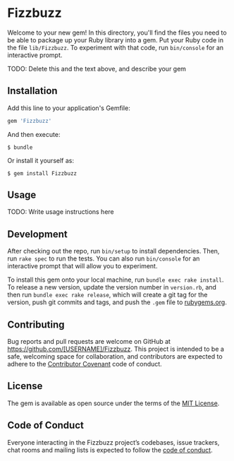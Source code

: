 # Fizzbuzz

Welcome to your new gem! In this directory, you'll find the files you need to be able to package up your Ruby library into a gem. Put your Ruby code in the file `lib/Fizzbuzz`. To experiment with that code, run `bin/console` for an interactive prompt.

TODO: Delete this and the text above, and describe your gem

## Installation

Add this line to your application's Gemfile:

```ruby
gem 'Fizzbuzz'
```

And then execute:

    $ bundle

Or install it yourself as:

    $ gem install Fizzbuzz

## Usage

TODO: Write usage instructions here

## Development

After checking out the repo, run `bin/setup` to install dependencies. Then, run `rake spec` to run the tests. You can also run `bin/console` for an interactive prompt that will allow you to experiment.

To install this gem onto your local machine, run `bundle exec rake install`. To release a new version, update the version number in `version.rb`, and then run `bundle exec rake release`, which will create a git tag for the version, push git commits and tags, and push the `.gem` file to [rubygems.org](https://rubygems.org).

## Contributing

Bug reports and pull requests are welcome on GitHub at https://github.com/[USERNAME]/Fizzbuzz. This project is intended to be a safe, welcoming space for collaboration, and contributors are expected to adhere to the [Contributor Covenant](http://contributor-covenant.org) code of conduct.

## License

The gem is available as open source under the terms of the [MIT License](https://opensource.org/licenses/MIT).

## Code of Conduct

Everyone interacting in the Fizzbuzz project’s codebases, issue trackers, chat rooms and mailing lists is expected to follow the [code of conduct](https://github.com/[USERNAME]/Fizzbuzz/blob/master/CODE_OF_CONDUCT.md).
